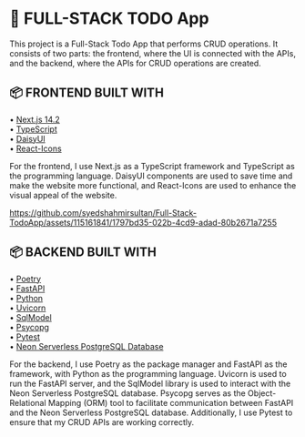 # 📝 FULL-STACK TODO App
This project is a Full-Stack Todo App that performs CRUD operations. It consists of two parts: the frontend, where the UI is connected with the APIs, and the backend, where the APIs for CRUD operations are created.


## 📦 FRONTEND BUILT WITH

• [Next.js 14.2](https://nextjs.org/docs)  
• [TypeScript](https://www.typescriptlang.org/)  
• [DaisyUI](https://daisyui.com/)  
• [React-Icons](https://react-icons.github.io/react-icons/)  

For the frontend, I use Next.js as a TypeScript framework and TypeScript as the programming language. DaisyUI components are used to save time and make the website more functional, 
and React-Icons are used to enhance the visual appeal of the website.








https://github.com/syedshahmirsultan/Full-Stack-TodoApp/assets/115161841/1797bd35-022b-4cd9-adad-80b2671a7255



## 📦 BACKEND BUILT WITH

• [Poetry](https://python-poetry.org/docs/)  
• [FastAPI](https://fastapi.tiangolo.com/)  
• [Python](https://www.python.org/)  
• [Uvicorn](https://www.uvicorn.org/)  
• [SqlModel](https://sqlmodel.tiangolo.com/)  
• [Psycopg](https://www.psycopg.org/)  
• [Pytest](https://docs.pytest.org/en/8.2.x/)  
• [Neon Serverless PostgreSQL Database](https://neon.tech/)  

For the backend, I use Poetry as the package manager and FastAPI as the framework, with Python as the programming language. Uvicorn is used to run the FastAPI server,
and the SqlModel library is used to interact with the Neon Serverless PostgreSQL database. Psycopg serves as the Object-Relational Mapping (ORM) tool to facilitate communication
between FastAPI and the Neon Serverless PostgreSQL database. Additionally, I use Pytest to ensure that my CRUD APIs are working correctly.


